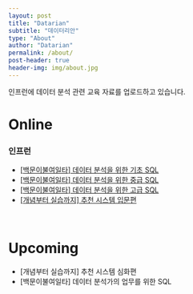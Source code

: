 ```yaml
---
layout: post
title: "Datarian"
subtitle: "데이터리안"
type: "About"
author: "Datarian"
permalink: /about/
post-header: true
header-img: img/about.jpg
---
```


인프런에 데이터 분석 관련 교육 자료를 업로드하고 있습니다.

# Online
### 인프런

- [\[백문이불여일타\] 데이터 분석을 위한 기초 SQL](https://www.inflearn.com/course/%EB%B0%B1%EB%AC%B8%EC%9D%B4%EB%B6%88%EC%97%AC%EC%9D%BC%ED%83%80-%EB%8D%B0%EC%9D%B4%ED%84%B0-%EB%B6%84%EC%84%9D-%EA%B8%B0%EC%B4%88-SQL)
- [\[백문이불여일타\] 데이터 분석을 위한 중급 SQL](https://www.inflearn.com/course/%EB%8D%B0%EC%9D%B4%ED%84%B0-%EB%B6%84%EC%84%9D-%EC%A4%91%EA%B8%89-SQL)
- [\[백문이불여일타\] 데이터 분석을 위한 고급 SQL](https://www.inflearn.com/course/%EB%8D%B0%EC%9D%B4%ED%84%B0-%EB%B6%84%EC%84%9D-%EA%B3%A0%EA%B8%89-SQL)
- [\[개념부터 실습까지\] 추천 시스템 입문편](https://www.inflearn.com/course/%EC%B6%94%EC%B2%9C-%EC%8B%9C%EC%8A%A4%ED%85%9C-%EC%9E%85%EB%AC%B8%ED%8E%B8)

<br />

# Upcoming
- \[개념부터 실습까지\] 추천 시스템 심화편
- \[백문이불여일타\] 데이터 분석가의 업무를 위한 SQL

<br />